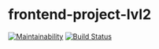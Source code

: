 # frontend-project-lvl2

[![Maintainability](https://api.codeclimate.com/v1/badges/311f219be8d447c1fd61/maintainability)](https://codeclimate.com/github/alezi06/frontend-project-lvl2/maintainability)
[![Build Status](https://travis-ci.org/alezi06/frontend-project-lvl2.svg?branch=master)](https://travis-ci.org/alezi06/frontend-project-lvl2)
